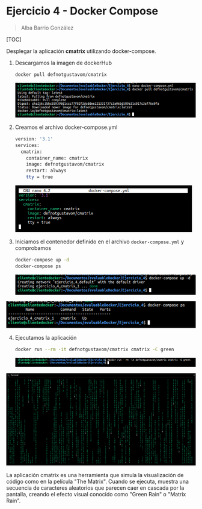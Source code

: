 # Ejercicio 4 - Docker Compose

> Alba Barrio González 

[TOC] 

Desplegar la aplicación **cmatrix** utilizando docker-compose.

1. Descargamos la imagen de dockerHub

   ```bash
   docker pull defnotgustavom/cmatrix
   ```

   ![image-20240301085959368](./Ejercicio4.assets/image-20240301085959368.png)
   
   

2. Creamos el archivo docker-compose.yml

   ```bash
   version: '3.1'
   services:
     cmatrix:
       container_name: cmatrix
       image: defnotgustavom/cmatrix
       restart: always
       tty = true
   ```

   ![image-20240301091843658](./Ejercicio4.assets/image-20240301091843658.png)

3. Iniciamos el contenedor definido en el archivo `docker-compose.yml` y comprobamos

   ```bash
   docker-compose up -d
   docker-compose ps
   ```

   ![image-20240301092702253](./Ejercicio4.assets/image-20240301092702253.png)

![image-20240301092754020](./Ejercicio4.assets/image-20240301092754020.png)

4. Ejecutamos la aplicación

   ```bash
   docker run --rm -it defnotgustavom/cmatrix cmatrix -C green
   ```

   ![image-20240301093734151](./Ejercicio4.assets/image-20240301093734151.png)

![image-20240301093648863](./Ejercicio4.assets/image-20240301093648863.png)

La aplicación cmatrix es una herramienta que simula la visualización de código como en la película "The Matrix". Cuando se ejecuta, muestra una  secuencia de caracteres aleatorios que parecen caer en cascada por la  pantalla, creando el efecto visual conocido como "Green Rain" o "Matrix  Rain".